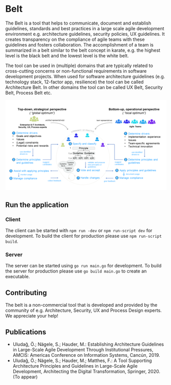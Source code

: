# Belt
The Belt is a tool that helps to communicate, document and establish guidelines, standards and best 
practices in a large scale agile development environment e.g. architecture guidelines, security 
policies, UX guidelines. It creates transparency on the compliance of agile teams with these guidelines 
and fosters collaboration. The accomplishment of a team is summarized in a belt similar to the belt 
concept in karate, e.g. the highest level is the black belt and the lowest level is the white belt. 

The tool can be used in (multiple) domains that are typically related to cross-cutting concerns or 
non-functional requirements in software development projects. When used for software architecture 
guidelines (e.g. technology stack, 12-factor app, resilience) the tool can be called Architecture Belt. 
In other domains the tool can be called UX Belt, Security Belt, Process Belt etc. 


![alt text](images/overview.png "Overview of the conceptual model of the belt")

## Run the application 

### Client 
The client can be started with `npm run -dev` or `npm run-script dev` for development. 
To build the client for production please use `npm run-script build`.  

### Server
The server can be started using `go run main.go` for development. 
To build the server for production please use `go build main.go` to create an executable.  

## Contributing

The belt is a non-commercial tool that is developed and provided by the community of e.g. 
Architecture, Security, UX and Process Design experts. We appreciate your help! 

## Publications 

- Uludağ, Ö.; Nägele, S.; Hauder, M.: Establishing Architecture Guidelines in Large-Scale Agile 
Development Through Institutional Pressures, AMCIS: Americas Conference on Information Systems, 
Cancún, 2019.
- Uludağ, Ö.; Nägele, S.; Hauder, M.; Matthes, F.: A Tool Supporting Architecture Principles and 
Guidelines in Large-Scale Agile Development, Architecting the Digital Transformation, Springer, 2020. 
(To appear)